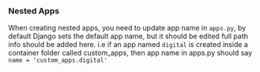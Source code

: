 ### Nested Apps
When creating nested apps, you need to update app name in `apps.py`, by default Django sets the default app name, but it should be edited 
full path info should be added here. i.e if an app named `digital` is created inside a container folder called custom_apps, then app name 
in apps.py should say `name = 'custom_apps.digital'`